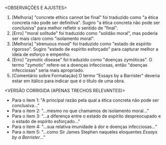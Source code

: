 <OBSERVAÇÕES E AJUSTES>
1. [Melhoria] "concrete ethics cannot be final" foi traduzido como "a ética concreta não pode ser definitiva". Sugiro "a ética concreta não pode ser conclusiva" para melhor refletir o sentido de "final".
2. [Erro] "moral solitude" foi traduzido como "solidão moral", mas poderia ser mais claro como "isolamento moral".
3. [Melhoria] "strenuous mood" foi traduzido como "estado de espírito rigoroso". Sugiro "estado de espírito esforçado" para capturar melhor a ideia de esforço e empenho.
4. [Erro] "zymotic disease" foi traduzido como "doenças zymóticas". O termo "zymotic" refere-se a doenças infecciosas, então "doenças infecciosas" seria mais apropriado.
5. [Comentário sobre Formatação] O termo "Essays by a Barrister" deveria estar em itálico para indicar que é o título de uma obra.

<VERSÃO CORRIGIDA (APENAS TRECHOS RELEVANTES)>
- Para o item 1: "A principal razão pela qual a ética concreta não pode ser conclusiva..."
- Para o item 2: "...mesmo no que chamamos de isolamento moral..."
- Para o item 3: "...a diferença entre o estado de espírito despreocupado e o estado de espírito esforçado..."
- Para o item 4: "...sua relativa imunidade à dor e doenças infecciosas..."
- Para o item 5: "...como Sir James Stephen naqueles eloquentes _Essays by a Barrister_..."